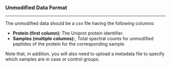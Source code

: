 ### Unmodified Data Format
***
The unmodified data should be a csv file having the following columns:
- <b>Protein (first column):</b> The Uniprot protein identifier. 
- <b>Samples (multiple columns):</b>, Total spectral counts for unmodified peptides of the protein for the corresponding sample.

Note that, in addition, you will also need to upload a metadata file to specify which samples are in case or control groups.
